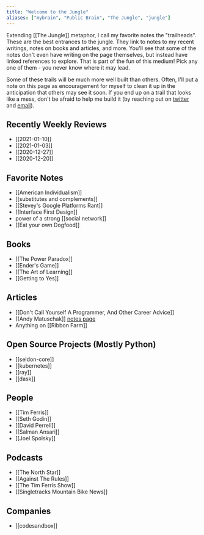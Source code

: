 ```yaml
---
title: "Welcome to the Jungle"
aliases: ["mybrain", "Public Brain", "The Jungle", "jungle"]
---
```


Extending [[The Jungle]] metaphor, I call my favorite notes the "trailheads". These are the best entrances to the jungle. They link to notes to my recent writings, notes on books and articles, and more. You'll see that some of the notes don't even have writing on the page themselves, but instead have linked references to explore. That is part of the fun of this medium! 
Pick any one of them - you never know where it may lead. 

Some of these trails will be much more well built than others. Often, I'll put a note on this page as encouragement for myself to clean it up in the anticipation that others may see it soon. If you end up on a trail that looks like a mess, don't be afraid to help me build it (by reaching out on [twitter](http://twitter.com/nicktorba) and [email](mailto:nicholastorba@gmail.com)). 

## Recently Weekly Reviews
* [[2021-01-10]]
* [[2021-01-03]]
* [[2020-12-27]]
* [[2020-12-20]]

## Favorite Notes 
* [[American Individualism]]
* [[substitutes and complements]]
* [[Stevey's Google Platforms Rant]]
* [[Interface First Design]]
* power of a strong [[social network]]
* [[Eat your own Dogfood]]

## Books 
* [[The Power Paradox]]
* [[Ender's Game]]
* [[The Art of Learning]]
* [[Getting to Yes]]

## Articles 
* [[Don't Call Yourself A Programmer, And Other Career Advice]]
* [[Andy Matuschak]] [notes page](https://notes.andymatuschak.org/About_these_notes)
* Anything on [[Ribbon Farm]]

## Open Source Projects (Mostly Python)
* [[seldon-core]]
* [[kubernetes]]
* [[ray]]
* [[dask]]

## People 
* [[Tim Ferris]]
* [[Seth Godin]]
* [[David Perrell]]
* [[Salman Ansari]]
* [[Joel Spolsky]]

## Podcasts
* [[The North Star]]
* [[Against The Rules]]
* [[The Tim Ferris Show]]
* [[Singletracks Mountain Bike News]]

## Companies 
* [[codesandbox]]